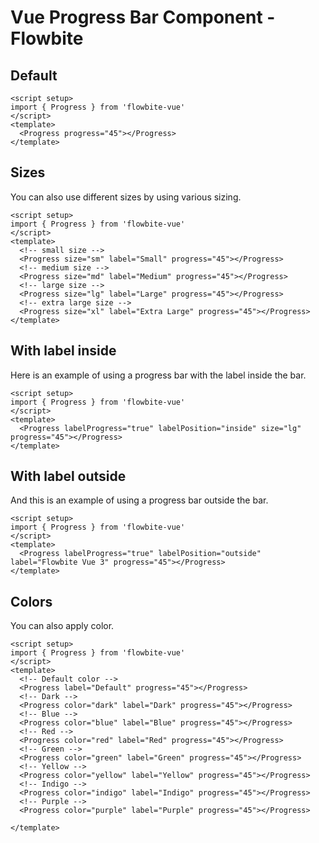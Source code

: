 <script setup>
import ProgressExample from './progress/examples/ProgressExample.vue'
import ProgressSizeExample from './progress/examples/ProgressSizeExample.vue'
import ProgressInsideLabelExample from './progress/examples/ProgressInsideLabelExample.vue'
import ProgressOutsideLabelExample from './progress/examples/ProgressOutsideLabelExample.vue'
import ProgressColorExample from './progress/examples/ProgressColorExample.vue'


</script>
# Vue Progress Bar Component - Flowbite

## Default

```vue
<script setup>
import { Progress } from 'flowbite-vue'
</script>
<template>
  <Progress progress="45"></Progress>
</template>
```

<ProgressExample />

## Sizes
You can also use different sizes by using various sizing.

```vue
<script setup>
import { Progress } from 'flowbite-vue'
</script>
<template>
  <!-- small size -->
  <Progress size="sm" label="Small" progress="45"></Progress>
  <!-- medium size -->
  <Progress size="md" label="Medium" progress="45"></Progress>
  <!-- large size -->
  <Progress size="lg" label="Large" progress="45"></Progress>
  <!-- extra large size -->
  <Progress size="xl" label="Extra Large" progress="45"></Progress>
</template>
```

<ProgressSizeExample />

## With label inside
Here is an example of using a progress bar with the label inside the bar.

```vue
<script setup>
import { Progress } from 'flowbite-vue'
</script>
<template>
  <Progress labelProgress="true" labelPosition="inside" size="lg" progress="45"></Progress>
</template>
```

<ProgressInsideLabelExample />

## With label outside
And this is an example of using a progress bar outside the bar.

```vue
<script setup>
import { Progress } from 'flowbite-vue'
</script>
<template>
  <Progress labelProgress="true" labelPosition="outside" label="Flowbite Vue 3" progress="45"></Progress>
</template>
```

<ProgressOutsideLabelExample />

## Colors
You can also apply color.

```vue
<script setup>
import { Progress } from 'flowbite-vue'
</script>
<template>
  <!-- Default color -->
  <Progress label="Default" progress="45"></Progress>
  <!-- Dark -->
  <Progress color="dark" label="Dark" progress="45"></Progress>
  <!-- Blue -->
  <Progress color="blue" label="Blue" progress="45"></Progress>
  <!-- Red -->
  <Progress color="red" label="Red" progress="45"></Progress>
  <!-- Green -->
  <Progress color="green" label="Green" progress="45"></Progress>
  <!-- Yellow -->
  <Progress color="yellow" label="Yellow" progress="45"></Progress>
  <!-- Indigo -->
  <Progress color="indigo" label="Indigo" progress="45"></Progress>
  <!-- Purple -->
  <Progress color="purple" label="Purple" progress="45"></Progress>

</template>
```

<ProgressColorExample />
